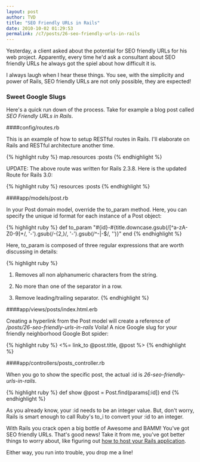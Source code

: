 ```yaml
---
layout: post
author: TVD
title: "SEO Friendly URLs in Rails"
date: 2010-10-02 01:29:53
permalink: /c7/posts/26-seo-friendly-urls-in-rails
---
```


Yesterday, a client asked about the potential for SEO friendly URLs for his web project. Apparently, every time he'd ask a consultant about SEO friendly URLs he always got the spiel about how difficult it is.

I always laugh when I hear these things. You see, with the simplicity and power of Rails, SEO friendly URLs are not only possible, they are expected!

### Sweet Google Slugs
Here's a quick run down of the process. Take for example a blog post called *SEO Friendly URLs in Rails*.

####config/routes.rb

This is an example of how to setup RESTful routes in Rails. I'll elaborate on Rails and RESTful architecture another time.

{% highlight ruby %}
map.resources :posts
{% endhighlight %}

UPDATE: The above route was written for Rails 2.3.8. Here is the updated Route for Rails 3.0:

{% highlight ruby %}
resources :posts
{% endhighlight %}

####app/models/post.rb

In your Post domain model, override the to_param method. Here, you can specify the unique id format for each instance of a Post object:

{% highlight ruby %}
def to_param
  "#{id}-#{title.downcase.gsub(/[^a-zA-Z0-9]+/, '-').gsub(/-{2,}/, '-').gsub(/^-|-$/, '')}"
end
{% endhighlight %}

Here, to_param is composed of three regular expressions that are worth discussing in details:

{% highlight ruby %}
1. Removes all non alphanumeric characters from the string.

2. No more than one of the separator in a row.

3. Remove leading/trailing separator.
{% endhighlight %}

####app/views/posts/index.html.erb

Creating a hyperlink from the Post model will create a reference of */posts/26-seo-friendly-urls-in-rails* Voila! A nice Google slug for your friendly neighborhood Google Bot spider:

{% highlight ruby %}
<%= link_to @post.title, @post %>
{% endhighlight %}

####app/controllers/posts_controller.rb

When you go to show the specific post, the actual :id is *26-seo-friendly-urls-in-rails*.

{% highlight ruby %}
def show
  @post = Post.find(params[:id])
end
{% endhighlight %}

As you already know, your :id needs to be an integer value. But, don't worry, Rails is smart enough to call Ruby's to_i to convert your :id to an integer.

With Rails you crack open a big bottle of Awesome and BAMM! You've got SEO friendly URLs. That's good news! Take it from me, you've got better things to worry about, like figuring out [how to host your Rails application][1].

Either way, you run into trouble, you drop me a line!


  [1]: https://techoctave.com/posts/16-how-to-host-a-rails-app-with-phusion-passenger-for-nginx
